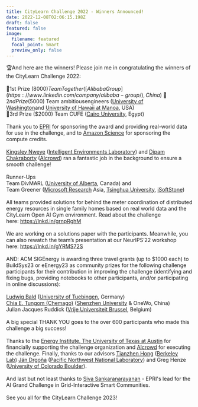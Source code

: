 ```yaml
---
title: CityLearn Challenge 2022 - Winners Announced!
date: 2022-12-08T02:06:15.198Z
draft: false
featured: false
image:
  filename: featured
  focal_point: Smart
  preview_only: false
---
```

🏆And here are the winners! Please join me in congratulating the winners of the CityLearn Challenge 2022:\
\
🥇1st Prize ($8000) Team Together ([Alibaba Group](https://www.linkedin.com/company/alibaba-group/), China)\
🥈2nd Prize ($5000) Team ambitiousengineers ([University of Washington](https://www.linkedin.com/company/university-of-washington/)and [University of Hawaii at Manoa](https://www.linkedin.com/company/uhmanoa/), USA)\
🥉3rd Prize ($2000) Team CUFE ([Cairo University](https://www.linkedin.com/company/cairo-university/), Egypt)\
\
Thank you to [EPRI](https://www.linkedin.com/company/epri/) for sponsoring the award and providing real-world data for use in the challenge, and to [Amazon Science](https://www.linkedin.com/company/amazonscience/) for sponsoring the compute credits. \
\
[Kingsley Nweye](https://www.linkedin.com/in/ACoAACGlpu4B5_eYff2-tnkBHbBNQYn4GJ_6QY0) ([Intelligent Environments Laboratory](https://www.linkedin.com/company/intelligent-environments-laboratory/)) and [Dipam Chakraborty](https://www.linkedin.com/in/ACoAABUktQ4BEuRF7zhxGS_9x1GGgYPChBsVn2g) ([AIcrowd](https://www.linkedin.com/company/aicrowd/)) ran a fantastic job in the background to ensure a smooth challenge!\
\
Runner-Ups\
Team DivMARL ([University of Alberta](https://www.linkedin.com/company/university-of-alberta/), Canada) and \
Team Greener ([Microsoft Research](https://www.linkedin.com/company/microsoftresearch/) Asia, [Tsinghua University](https://www.linkedin.com/company/tsinghua-university/), [iSoftStone](https://www.linkedin.com/company/isoftstone/))\
\
All teams provided solutions for behind the meter coordination of distributed energy resources in single family homes based on real world data and the CityLearn Open AI Gym environment. Read about the challenge here: <https://lnkd.in/grnpRghM>\
\
We are working on a solutions paper with the participants. Meanwhile, you can also rewatch the team’s presentation at our NeurIPS’22 workshop here: <https://lnkd.in/gYRMS72S>\
\
AND: ACM SIGEnergy is awarding three travel grants (up to $1000 each) to BuildSys23 or eEnergy23 as community prizes for the following challenge participants for their contribution in improving the challenge (identifying and fixing bugs, providing notebooks to other participants, and/or participating in online discussions):\
\
[Ludwig Bald](https://www.linkedin.com/in/ACoAACmLh-oBWiYEMnDduziCvS3dsB2tcAhdbb4) ([University of Tuebingen](https://www.linkedin.com/company/eberhard-karls-universit%C3%A4t-t%C3%BCbingen/), Germany)\
[Chia E. Tungom (Chemago)](https://www.linkedin.com/in/ACoAABPfeHoBvj4LKxc-vMtDBQ1-W4Zgv7EBEO8) ([Shenzhen University](https://www.linkedin.com/company/%E6%B7%B1%E5%9C%B3%E5%A4%A7%E5%AD%A6/) & OneWo, China)\
Julian Jacques Ruddick ([Vrije Universiteit Brussel](https://www.linkedin.com/company/vrije-universiteit-brussel/), Belgium)\
\
A big special THANK YOU goes to the over 600 participants who made this challenge a big success!\
\
Thanks to the [Energy Institute, The University of Texas at Austin](https://www.linkedin.com/in/ACoAADK95K0BIs3G78hmSyFKY-_jgoLsczuvrj4) for financially supporting the challenge organization and [AIcrowd](https://www.linkedin.com/company/aicrowd/) for executing the challenge. Finally, thanks to our advisors [Tianzhen Hong](https://www.linkedin.com/in/ACoAAAJUbz4BqmhHm9m2dRELHUvmMu1zWQBbQJA) ([Berkeley Lab](https://www.linkedin.com/company/lawrence-berkeley-national-laboratory/)) [Ján Drgoňa](https://www.linkedin.com/in/ACoAABbrYkUBTWlxs6TWJSOaisjDGaPEl-KZZ2o) ([Pacific Northwest National Laboratory](https://www.linkedin.com/company/pacific-northwest-national-laboratory/)) and Greg Henze ([University of Colorado Boulder](https://www.linkedin.com/company/cuboulder/)).\
\
And last but not least thanks to [Siva Sankaranarayanan](https://www.linkedin.com/in/ACoAAABGEMoBrGGTkt4fz4jowWqczUysX-o5rdA) - EPRI's lead for the AI Grand Challenge in Grid-Interactive Smart Communities.\
\
See you all for the CityLearn Challenge 2023!